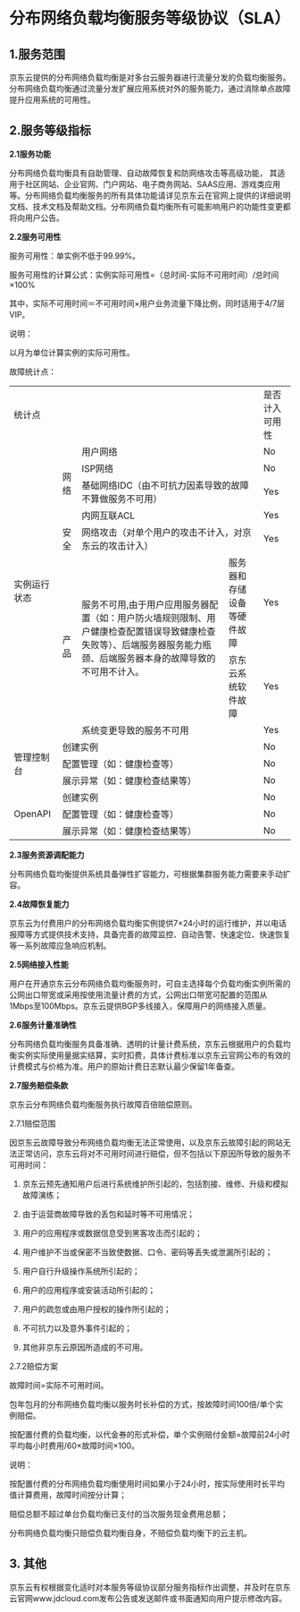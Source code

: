 # 分布网络负载均衡服务等级协议（SLA）

## 1.服务范围 ##

京东云提供的分布网络负载均衡是对多台云服务器进行流量分发的负载均衡服务。分布网络负载均衡通过流量分发扩展应用系统对外的服务能力，通过消除单点故障提升应用系统的可用性。

## 2.服务等级指标 ##
**2.1服务功能**

分布网络负载均衡具有自助管理、自动故障恢复和防网络攻击等高级功能， 其适用于社区网站、企业官网、门户网站、电子商务网站、SAAS应用、游戏类应用等。分布网络负载均衡服务的所有具体功能请详见京东云在官网上提供的详细说明文档、技术文档及帮助文档。分布网络负载均衡所有可能影响用户的功能性变更都将向用户公告。

**2.2服务可用性**

服务可用性：单实例不低于99.99%。

服务可用性的计算公式：实例实际可用性=（总时间-实际不可用时间）/总时间×100%

其中，实际不可用时间＝不可用时间×用户业务流量下降比例，同时适用于4/7层VIP。

说明：

以月为单位计算实例的实际可用性。

故障统计点：

<table>
   <tr>
      <td colspan="5">统计点</td>
      <td>是否计入可用性</td>
   </tr>
   <tr>
      <td rowspan="8">实例运行状态</td>
      <td rowspan="4">网络</td>
      <td colspan="3">用户网络</td>
      <td>No</td>
   </tr>
   <tr>
      <td colspan="3">ISP网络</td>
      <td>No</td>
   </tr>
   <tr>
      <td colspan="3">基础网络IDC（由不可抗力因素导致的故障不算做服务不可用）</td>
      <td>Yes</td>
   </tr>
   <tr>
      <td colspan="3">内网互联ACL</td>
      <td>Yes</td>
   </tr>
   <tr>
      <td>安全</td>
      <td colspan="3">网络攻击（对单个用户的攻击不计入，对京东云的攻击计入）</td>
      <td>Yes</td>
   </tr>
   <tr>
      <td rowspan="3">产品</td>
      <td rowspan="2">服务不可用,由于用户应用服务器配置（如：用户防火墙规则限制、用户健康检查配置错误导致健康检查失败等）、后端服务器服务能力瓶颈、后端服务器本身的故障导致的不可用不计入。</td>
      <td colspan="2">服务器和存储设备等硬件故障</td>
      <td>Yes</td>
   </tr>
   <tr>
      <td colspan="2">京东云系统软件故障</td>
      <td>Yes</td>
   </tr>
   <tr>
      <td colspan="3">系统变更导致的服务不可用</td>
      <td>Yes</td>
   </tr>
   <tr>
      <td rowspan="3">管理控制台</td>
      <td colspan="4">创建实例</td>
      <td>No</td>
   </tr>
   <tr>
      <td colspan="4">配置管理（如：健康检查等）</td>
      <td>No</td>
   </tr>
   <tr>
      <td colspan="4">展示异常（如：健康检查结果等）</td>
      <td>No</td>
   </tr>
   <tr>
      <td rowspan="3">OpenAPI</td>
      <td colspan="4">创建实例</td>
      <td>No</td>
   </tr>
   <tr>
      <td colspan="4">配置管理（如：健康检查等）</td>
      <td>No</td>
   </tr>
   <tr>
      <td colspan="4">展示异常（如：健康检查结果等）</td>
      <td>No</td>
   </tr>
</table>

**2.3服务资源调配能力**

分布网络负载均衡提供系统具备弹性扩容能力，可根据集群服务能力需要来手动扩容。

**2.4故障恢复能力**

京东云为付费用户的分布网络负载均衡实例提供7×24小时的运行维护，并以电话报障等方式提供技术支持，具备完善的故障监控、自动告警、快速定位、快速恢复等一系列故障应急响应机制。

**2.5网络接入性能**

用户在开通京东云分布网络负载均衡服务时，可自主选择每个负载均衡实例所需的公网出口带宽或采用按使用流量计费的方式，公网出口带宽可配置的范围从1Mbps至100Mbps。京东云提供BGP多线接入，保障用户的网络接入质量。

**2.6服务计量准确性**

分布网络负载均衡服务具备准确、透明的计量计费系统，京东云根据用户的负载均衡实例实际使用量据实结算，实时扣费，具体计费标准以京东云官网公布的有效的计费模式与价格为准。用户的原始计费日志默认最少保留1年备查。

**2.7服务赔偿条款**

京东云分布网络负载均衡服务执行故障百倍赔偿原则。

2.7.1赔偿范围

因京东云故障导致分布网络负载均衡无法正常使用，以及京东云故障引起的网站无法正常访问，京东云将对不可用时间进行赔偿，但不包括以下原因所导致的服务不可用时间：

1)   京东云预先通知用户后进行系统维护所引起的，包括割接、维修、升级和模拟故障演练；

2)   由于运营商故障导致的丢包和延时等不可用情况；

3)   用户的应用程序或数据信息受到黑客攻击而引起的；

4)   用户维护不当或保密不当致使数据、口令、密码等丢失或泄漏所引起的；

5)   用户自行升级操作系统所引起的；

6)   用户的应用程序或安装活动所引起的；

7)   用户的疏忽或由用户授权的操作所引起的；

8)   不可抗力以及意外事件引起的；

9)   其他非京东云原因所造成的不可用。

2.7.2赔偿方案

故障时间=实际不可用时间。

包年包月的分布网络负载均衡以服务时长补偿的方式，按故障时间100倍/单个实例赔偿。

按配置付费的负载均衡，以代金券的形式补偿，单个实例赔付金额=故障前24小时平均每小时费用/60×故障时间×100。

说明：

按配置付费的分布网络负载均衡使用时间如果小于24小时，按实际使用时长平均值计算费用，故障时间按分计算；

赔偿总额不超过单台负载均衡已支付的当次服务现金费用总额；

分布网络负载均衡只赔偿负载均衡自身，不赔偿负载均衡下的云主机。

## 3. 其他 ##

京东云有权根据变化适时对本服务等级协议部分服务指标作出调整，并及时在京东云官网www.jdcloud.com发布公告或发送邮件或书面通知向用户提示修改内容。
